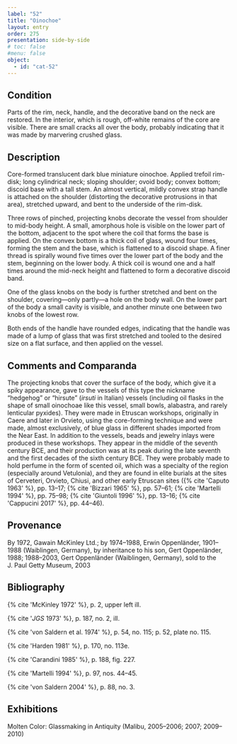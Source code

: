 ```yaml
---
label: "52"
title: "Oinochoe"
layout: entry
order: 275
presentation: side-by-side
# toc: false
#menu: false 
object:
  - id: "cat-52"
---
```


## Condition

Parts of the rim, neck, handle, and the decorative band on the neck are restored. In the interior, which is rough, off-white remains of the core are visible. There are small cracks all over the body, probably indicating that it was made by marvering crushed glass.

## Description

Core-formed translucent dark blue miniature oinochoe. Applied trefoil rim-disk; long cylindrical neck; sloping shoulder; ovoid body; convex bottom; discoid base with a tall stem. An almost vertical, mildly convex strap handle is attached on the shoulder (distorting the decorative protrusions in that area), stretched upward, and bent to the underside of the rim-disk.

Three rows of pinched, projecting knobs decorate the vessel from shoulder to mid-body height. A small, amorphous hole is visible on the lower part of the bottom, adjacent to the spot where the coil that forms the base is applied. On the convex bottom is a thick coil of glass, wound four times, forming the stem and the base, which is flattened to a discoid shape. A finer thread is spirally wound five times over the lower part of the body and the stem, beginning on the lower body. A thick coil is wound one and a half times around the mid-neck height and flattened to form a decorative discoid band.

One of the glass knobs on the body is further stretched and bent on the shoulder, covering—only partly—a hole on the body wall. On the lower part of the body a small cavity is visible, and another minute one between two knobs of the lowest row.

Both ends of the handle have rounded edges, indicating that the handle was made of a lump of glass that was first stretched and tooled to the desired size on a flat surface, and then applied on the vessel.


## Comments and Comparanda

The projecting knobs that cover the surface of the body, which give it a spiky appearance, gave to the vessels of this type the nickname “hedgehog” or “hirsute” (*irsuti* in Italian) vessels (including oil flasks in the shape of small oinochoae like this vessel, small bowls, alabastra, and rarely lenticular pyxides). They were made in Etruscan workshops, originally in Caere and later in Orvieto, using the core-forming technique and were made, almost exclusively, of blue glass in different shades imported from the Near East. In addition to the vessels, beads and jewelry inlays were produced in these workshops. They appear in the middle of the seventh century BCE, and their production was at its peak during the late seventh and the first decades of the sixth century BCE. They were probably made to hold perfume in the form of scented oil, which was a specialty of the region (especially around Vetulonia), and they are found in elite burials at the sites of Cerveteri, Orvieto, Chiusi, and other early Etruscan sites ({% cite 'Caputo 1963' %}, pp. 13–17; {% cite 'Bizzari 1965' %}, pp. 57–61; {% cite 'Martelli 1994' %}, pp. 75–98; {% cite 'Giuntoli 1996' %}, pp. 13–16; {% cite 'Cappucini 2017' %}, pp. 44–46).

## Provenance

By 1972, Gawain McKinley Ltd.; by 1974–1988, Erwin Oppenländer, 1901–1988 (Waiblingen, Germany), by inheritance to his son, Gert Oppenländer, 1988; 1988–2003, Gert Oppenländer (Waiblingen, Germany), sold to the J. Paul Getty Museum, 2003

## Bibliography

{% cite 'McKinley 1972' %}, p. 2, upper left ill.

{% cite '*JGS* 1973' %}, p. 187, no. 2, ill.

{% cite 'von Saldern et al. 1974' %}, p. 54, no. 115; p. 52, plate no. 115.

{% cite 'Harden 1981' %}, p. 170, no. 113e.

{% cite 'Carandini 1985' %}, p. 188, fig. 227.

{% cite 'Martelli 1994' %}, p. 97, nos. 44–45.

{% cite 'von Saldern 2004' %}, p. 88, no. 3.

## Exhibitions

Molten Color: Glassmaking in Antiquity (Malibu, 2005–2006; 2007; 2009–2010)
